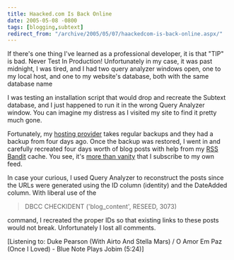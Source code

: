 ```yaml
---
title: Haacked.com Is Back Online
date: 2005-05-08 -0800
tags: [blogging,subtext]
redirect_from: "/archive/2005/05/07/haackedcom-is-back-online.aspx/"
---
```


If there's one thing I've learned as a professional developer, it is
that "TIP" is bad. Never Test In Production! Unfortunately in my case,
it was past midnight, I was tired, and I had two query analyzer windows
open, one to my local host, and one to my website's database, both with
the same database name

I was testing an installation script that would drop and recreate the
Subtext database, and I just happened to run it in the wrong Query
Analyzer window. You can imagine my distress as I visited my site to
find it pretty much gone.

Fortunately, my [hosting provider](http://webhost4life.com/) takes
regular backups and they had a backup from four days ago. Once the
backup was restored, I went in and carefully recreated four days worth
of blog posts with help from my [RSS Bandit](http://www.rssbandit.org/)
cache. You see, it's [more than
vanity](https://haacked.com/archive/2004/10/08/1322.aspx) that I
subscribe to my own feed.

In case your curious, I used Query Analyzer to reconstruct the posts
since the URLs were generated using the ID column (identity) and the
DateAdded column. With liberal use of the

> DBCC CHECKIDENT ('blog\_content', RESEED, 3073)

command, I recreated the proper IDs so that existing links to these
posts would not break. Unfortunately I lost all comments.

[Listening to: Duke Pearson (With Airto And Stella Mars) / O Amor Em Paz
(Once I Loved) - Blue Note Plays Jobim (5:24)]

